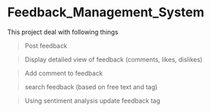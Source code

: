 # Feedback_Management_System
This project deal with  following things
> Post feedback

> Display detailed view of feedback (comments, likes, dislikes)

> Add comment to feedback

> search feedback (based on free text and tag)

> Using sentiment analysis update feedback tag
